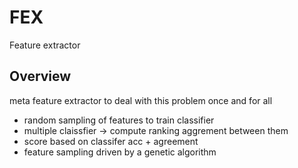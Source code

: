 # FEX
Feature extractor

## Overview
meta feature extractor to deal with this problem once and for all

- random sampling of features to train classifier
- multiple claissfier -> compute ranking aggrement between them
- score based on classifer acc + agreement
- feature sampling driven by a genetic algorithm


